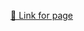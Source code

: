 <a href="https://pranjal-pro.github.io/Assignment-Coursera-Johns-Hopkins-University/module3-solution/index.html">🔗 Link for page</a>
